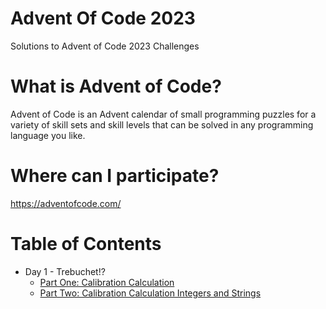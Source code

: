 # Advent Of Code 2023
Solutions to Advent of Code 2023 Challenges

# What is Advent of Code?
Advent of Code is an Advent calendar of small programming puzzles for a variety of skill sets and skill levels that can be solved in any programming language you like.

# Where can I participate?
https://adventofcode.com/

# Table of Contents
  * Day 1 - Trebuchet!?
    - [Part One: Calibration Calculation](Day%2001/trebuchet.rb)
    - [Part Two: Calibration Calculation Integers and Strings](Day%2001/trebuchet_2.rb)